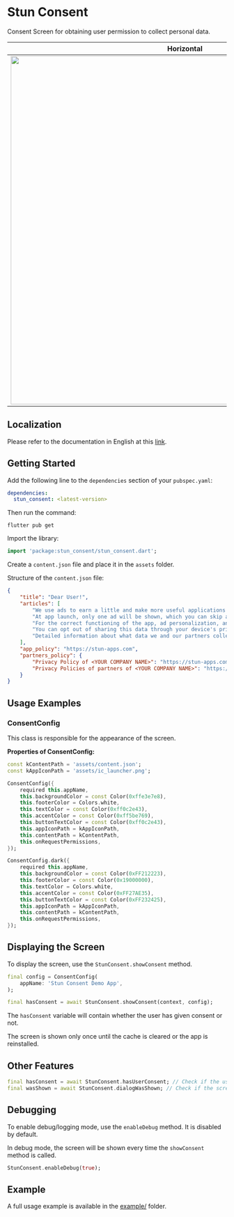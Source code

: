 # Stun Consent

Consent Screen for obtaining user permission to collect personal data.

| Horizontal                                                                                                       | Vertical                                                                                                      |
|------------------------------------------------------------------------------------------------------------------|---------------------------------------------------------------------------------------------------------------|
| <img height="800" src="https://github.com/STUN-Apps-Dev/stun_consent/blob/master/assets/light.png?raw=true"> | <img  height="800" src="https://github.com/STUN-Apps-Dev/stun_consent/blob/master/assets/dark.png?raw=true"> |

## Localization

Please refer to the documentation in English at this [link](https://github.com/STUN-Apps-Dev/stun_consent/blob/master/README.md).

## Getting Started

Add the following line to the `dependencies` section of your `pubspec.yaml`:

```yaml
dependencies:
  stun_consent: <latest-version>
```

Then run the command:

```shell
flutter pub get
```

Import the library:

```dart
import 'package:stun_consent/stun_consent.dart';
```

Create a `content.json` file and place it in the `assets` folder.

Structure of the `content.json` file:

```json
{
    "title": "Dear User!", 
    "articles": [
        "We use ads to earn a little and make more useful applications for you.",
        "At app launch, only one ad will be shown, which you can skip after 3 seconds. It won't be used during app usage so as not to bother you 🙂",
        "For the correct functioning of the app, ad personalization, and statistics collection, we and our partners collect some anonymized data.",
        "You can opt out of sharing this data through your device's privacy settings.",
        "Detailed information about what data we and our partners collect, how we store and use it, can be found in the privacy policies via the links below."
    ],
    "app_policy": "https://stun-apps.com",
    "partners_policy": {
        "Privacy Policy of <YOUR COMPANY NAME>": "https://stun-apps.com",
        "Privacy Policies of partners of <YOUR COMPANY NAME>": "https://stun-apps.com"
    }
}
```

## Usage Examples

### ConsentConfig

This class is responsible for the appearance of the screen.

**Properties of ConsentConfig:**

```dart
const kContentPath = 'assets/content.json';
const kAppIconPath = 'assets/ic_launcher.png';

ConsentConfig({
    required this.appName,
    this.backgroundColor = const Color(0xffe3e7e8),
    this.footerColor = Colors.white,
    this.textColor = const Color(0xff0c2e43),
    this.accentColor = const Color(0xff5be769),
    this.buttonTextColor = const Color(0xff0c2e43),
    this.appIconPath = kAppIconPath,
    this.contentPath = kContentPath,
    this.onRequestPermissions,
});

ConsentConfig.dark({
    required this.appName,
    this.backgroundColor = const Color(0xFF212223),
    this.footerColor = const Color(0x19000000),
    this.textColor = Colors.white,
    this.accentColor = const Color(0xFF27AE35),
    this.buttonTextColor = const Color(0xFF232425),
    this.appIconPath = kAppIconPath,
    this.contentPath = kContentPath,
    this.onRequestPermissions,
});
```

## Displaying the Screen

To display the screen, use the `StunConsent.showConsent` method.

```dart
final config = ConsentConfig(
    appName: 'Stun Consent Demo App',
);

final hasConsent = await StunConsent.showConsent(context, config);
```

The `hasConsent` variable will contain whether the user has given consent or not.

The screen is shown only once until the cache is cleared or the app is reinstalled.

## Other Features

```dart
final hasConsent = await StunConsent.hasUserConsent; // Check if the user has given consent
final wasShown = await StunConsent.dialogWasShown; // Check if the screen was shown before
```

## Debugging

To enable debug/logging mode, use the `enableDebug` method. It is disabled by default.

In debug mode, the screen will be shown every time the `showConsent` method is called.

```dart
StunConsent.enableDebug(true);
```

## Example

A full usage example is available in the [example/](https://github.com/STUN-Apps-Dev/stun_consent) folder.